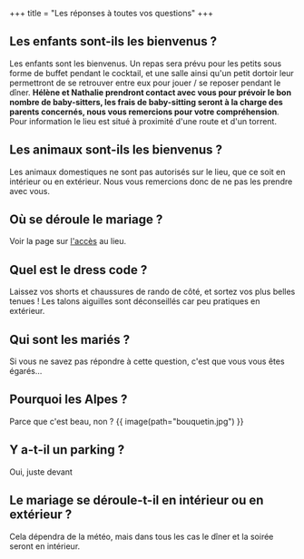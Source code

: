 +++
title = "Les réponses à toutes vos questions"
+++

## Les enfants sont-ils les bienvenus ?

Les enfants sont les bienvenus. Un repas sera prévu pour les petits sous forme de buffet pendant le cocktail, et une salle ainsi qu'un petit dortoir leur permettront de se retrouver entre eux pour jouer / se reposer pendant le dîner.
**Hélène et Nathalie prendront contact avec vous pour prévoir le bon nombre de baby-sitters, les frais de baby-sitting seront à la charge des parents concernés, nous vous remercions pour votre compréhension**. Pour information le lieu est situé à proximité d'une route et d'un torrent.

## Les animaux sont-ils les bienvenus ?

Les animaux domestiques ne sont pas autorisés sur le lieu, que ce soit en intérieur ou en extérieur. Nous vous remercions donc de ne pas les prendre avec vous.

## Où se déroule le mariage ?

Voir la page sur [l'accès](@/acces.md) au lieu.

## Quel est le dress code ?

Laissez vos shorts et chaussures de rando de côté, et sortez vos plus belles tenues ! Les talons aiguilles sont déconseillés car peu pratiques en extérieur.

## Qui sont les mariés ?

Si vous ne savez pas répondre à cette question, c'est que vous vous êtes égarés…

## Pourquoi les Alpes ?

Parce que c'est beau, non ?
{{ image(path="bouquetin.jpg") }}

## Y a-t-il un parking ?

Oui, juste devant

## Le mariage se déroule-t-il en intérieur ou en extérieur ?

Cela dépendra de la météo, mais dans tous les cas le dîner et la soirée seront en intérieur.

